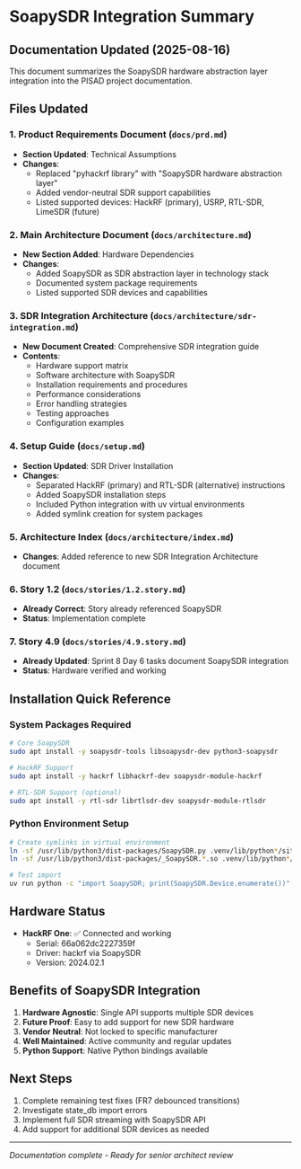 # SoapySDR Integration Summary

## Documentation Updated (2025-08-16)

This document summarizes the SoapySDR hardware abstraction layer integration into the PISAD project documentation.

## Files Updated

### 1. Product Requirements Document (`docs/prd.md`)
- **Section Updated**: Technical Assumptions
- **Changes**: 
  - Replaced "pyhackrf library" with "SoapySDR hardware abstraction layer"
  - Added vendor-neutral SDR support capabilities
  - Listed supported devices: HackRF (primary), USRP, RTL-SDR, LimeSDR (future)

### 2. Main Architecture Document (`docs/architecture.md`)
- **New Section Added**: Hardware Dependencies
- **Changes**:
  - Added SoapySDR as SDR abstraction layer in technology stack
  - Documented system package requirements
  - Listed supported SDR devices and capabilities

### 3. SDR Integration Architecture (`docs/architecture/sdr-integration.md`)
- **New Document Created**: Comprehensive SDR integration guide
- **Contents**:
  - Hardware support matrix
  - Software architecture with SoapySDR
  - Installation requirements and procedures
  - Performance considerations
  - Error handling strategies
  - Testing approaches
  - Configuration examples

### 4. Setup Guide (`docs/setup.md`)
- **Section Updated**: SDR Driver Installation
- **Changes**:
  - Separated HackRF (primary) and RTL-SDR (alternative) instructions
  - Added SoapySDR installation steps
  - Included Python integration with uv virtual environments
  - Added symlink creation for system packages

### 5. Architecture Index (`docs/architecture/index.md`)
- **Changes**: Added reference to new SDR Integration Architecture document

### 6. Story 1.2 (`docs/stories/1.2.story.md`)
- **Already Correct**: Story already referenced SoapySDR
- **Status**: Implementation complete

### 7. Story 4.9 (`docs/stories/4.9.story.md`)
- **Already Updated**: Sprint 8 Day 6 tasks document SoapySDR integration
- **Status**: Hardware verified and working

## Installation Quick Reference

### System Packages Required
```bash
# Core SoapySDR
sudo apt install -y soapysdr-tools libsoapysdr-dev python3-soapysdr

# HackRF Support
sudo apt install -y hackrf libhackrf-dev soapysdr-module-hackrf

# RTL-SDR Support (optional)
sudo apt install -y rtl-sdr librtlsdr-dev soapysdr-module-rtlsdr
```

### Python Environment Setup
```bash
# Create symlinks in virtual environment
ln -sf /usr/lib/python3/dist-packages/SoapySDR.py .venv/lib/python*/site-packages/
ln -sf /usr/lib/python3/dist-packages/_SoapySDR.*.so .venv/lib/python*/site-packages/

# Test import
uv run python -c "import SoapySDR; print(SoapySDR.Device.enumerate())"
```

## Hardware Status
- **HackRF One**: ✅ Connected and working
  - Serial: 66a062dc2227359f
  - Driver: hackrf via SoapySDR
  - Version: 2024.02.1

## Benefits of SoapySDR Integration

1. **Hardware Agnostic**: Single API supports multiple SDR devices
2. **Future Proof**: Easy to add support for new SDR hardware
3. **Vendor Neutral**: Not locked to specific manufacturer
4. **Well Maintained**: Active community and regular updates
5. **Python Support**: Native Python bindings available

## Next Steps

1. Complete remaining test fixes (FR7 debounced transitions)
2. Investigate state_db import errors
3. Implement full SDR streaming with SoapySDR API
4. Add support for additional SDR devices as needed

---

*Documentation complete - Ready for senior architect review*
